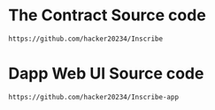 
# The Contract Source code 
```
https://github.com/hacker20234/Inscribe

```

# Dapp Web UI Source code

```
https://github.com/hacker20234/Inscribe-app
```